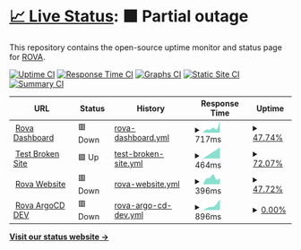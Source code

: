 # [📈 Live Status](https://roava.github.io/rova-uptime-checks/): <!--live status--> **🟧 Partial outage**

This repository contains the open-source uptime monitor and status page for [ROVA](https://roava.github.io/rova-uptime-checks/).

[![Uptime CI](https://github.com/roava/rova-uptime-checks/workflows/Uptime%20CI/badge.svg)](https://github.com/roava/rova-uptime-checks/actions?query=workflow%3A%22Uptime+CI%22)
[![Response Time CI](https://github.com/roava/rova-uptime-checks/workflows/Response%20Time%20CI/badge.svg)](https://github.com/roava/rova-uptime-checks/actions?query=workflow%3A%22Response+Time+CI%22)
[![Graphs CI](https://github.com/roava/rova-uptime-checks/workflows/Graphs%20CI/badge.svg)](https://github.com/roava/rova-uptime-checks/actions?query=workflow%3A%22Graphs+CI%22)
[![Static Site CI](https://github.com/roava/rova-uptime-checks/workflows/Static%20Site%20CI/badge.svg)](https://github.com/roava/rova-uptime-checks/actions?query=workflow%3A%22Static+Site+CI%22)
[![Summary CI](https://github.com/roava/rova-uptime-checks/workflows/Summary%20CI/badge.svg)](https://github.com/roava/rova-uptime-checks/actions?query=workflow%3A%22Summary+CI%22)

<!--start: status pages-->
<!-- This summary is generated by Upptime (https://github.com/upptime/upptime) -->
<!-- Do not edit this manually, your changes will be overwritten -->
<!-- prettier-ignore -->
| URL | Status | History | Response Time | Uptime |
| --- | ------ | ------- | ------------- | ------ |
| <img alt="" src="https://icons.duckduckgo.com/ip3/dashboard.dev.getrova.io.ico" height="13"> [Rova Dashboard](https://dashboard.dev.getrova.io) | 🟥 Down | [rova-dashboard.yml](https://github.com/roava/rova-uptime-checks/commits/HEAD/history/rova-dashboard.yml) | <details><summary><img alt="Response time graph" src="./graphs/rova-dashboard/response-time-week.png" height="20"> 717ms</summary><br><a href="https://roava.github.io/rova-uptime-checks/history/rova-dashboard"><img alt="Response time 717" src="https://img.shields.io/endpoint?url=https%3A%2F%2Fraw.githubusercontent.com%2Froava%2Frova-uptime-checks%2FHEAD%2Fapi%2Frova-dashboard%2Fresponse-time.json"></a><br><a href="https://roava.github.io/rova-uptime-checks/history/rova-dashboard"><img alt="24-hour response time 717" src="https://img.shields.io/endpoint?url=https%3A%2F%2Fraw.githubusercontent.com%2Froava%2Frova-uptime-checks%2FHEAD%2Fapi%2Frova-dashboard%2Fresponse-time-day.json"></a><br><a href="https://roava.github.io/rova-uptime-checks/history/rova-dashboard"><img alt="7-day response time 717" src="https://img.shields.io/endpoint?url=https%3A%2F%2Fraw.githubusercontent.com%2Froava%2Frova-uptime-checks%2FHEAD%2Fapi%2Frova-dashboard%2Fresponse-time-week.json"></a><br><a href="https://roava.github.io/rova-uptime-checks/history/rova-dashboard"><img alt="30-day response time 717" src="https://img.shields.io/endpoint?url=https%3A%2F%2Fraw.githubusercontent.com%2Froava%2Frova-uptime-checks%2FHEAD%2Fapi%2Frova-dashboard%2Fresponse-time-month.json"></a><br><a href="https://roava.github.io/rova-uptime-checks/history/rova-dashboard"><img alt="1-year response time 717" src="https://img.shields.io/endpoint?url=https%3A%2F%2Fraw.githubusercontent.com%2Froava%2Frova-uptime-checks%2FHEAD%2Fapi%2Frova-dashboard%2Fresponse-time-year.json"></a></details> | <details><summary><a href="https://roava.github.io/rova-uptime-checks/history/rova-dashboard">47.74%</a></summary><a href="https://roava.github.io/rova-uptime-checks/history/rova-dashboard"><img alt="All-time uptime 47.74%" src="https://img.shields.io/endpoint?url=https%3A%2F%2Fraw.githubusercontent.com%2Froava%2Frova-uptime-checks%2FHEAD%2Fapi%2Frova-dashboard%2Fuptime.json"></a><br><a href="https://roava.github.io/rova-uptime-checks/history/rova-dashboard"><img alt="24-hour uptime 47.74%" src="https://img.shields.io/endpoint?url=https%3A%2F%2Fraw.githubusercontent.com%2Froava%2Frova-uptime-checks%2FHEAD%2Fapi%2Frova-dashboard%2Fuptime-day.json"></a><br><a href="https://roava.github.io/rova-uptime-checks/history/rova-dashboard"><img alt="7-day uptime 47.74%" src="https://img.shields.io/endpoint?url=https%3A%2F%2Fraw.githubusercontent.com%2Froava%2Frova-uptime-checks%2FHEAD%2Fapi%2Frova-dashboard%2Fuptime-week.json"></a><br><a href="https://roava.github.io/rova-uptime-checks/history/rova-dashboard"><img alt="30-day uptime 47.74%" src="https://img.shields.io/endpoint?url=https%3A%2F%2Fraw.githubusercontent.com%2Froava%2Frova-uptime-checks%2FHEAD%2Fapi%2Frova-dashboard%2Fuptime-month.json"></a><br><a href="https://roava.github.io/rova-uptime-checks/history/rova-dashboard"><img alt="1-year uptime 47.74%" src="https://img.shields.io/endpoint?url=https%3A%2F%2Fraw.githubusercontent.com%2Froava%2Frova-uptime-checks%2FHEAD%2Fapi%2Frova-dashboard%2Fuptime-year.json"></a></details>
| <img alt="" src="https://icons.duckduckgo.com/ip3/thissitedoesnotexist.koj.com.ico" height="13"> [Test Broken Site](https://thissitedoesnotexist.koj.com) | 🟩 Up | [test-broken-site.yml](https://github.com/roava/rova-uptime-checks/commits/HEAD/history/test-broken-site.yml) | <details><summary><img alt="Response time graph" src="./graphs/test-broken-site/response-time-week.png" height="20"> 464ms</summary><br><a href="https://roava.github.io/rova-uptime-checks/history/test-broken-site"><img alt="Response time 464" src="https://img.shields.io/endpoint?url=https%3A%2F%2Fraw.githubusercontent.com%2Froava%2Frova-uptime-checks%2FHEAD%2Fapi%2Ftest-broken-site%2Fresponse-time.json"></a><br><a href="https://roava.github.io/rova-uptime-checks/history/test-broken-site"><img alt="24-hour response time 464" src="https://img.shields.io/endpoint?url=https%3A%2F%2Fraw.githubusercontent.com%2Froava%2Frova-uptime-checks%2FHEAD%2Fapi%2Ftest-broken-site%2Fresponse-time-day.json"></a><br><a href="https://roava.github.io/rova-uptime-checks/history/test-broken-site"><img alt="7-day response time 464" src="https://img.shields.io/endpoint?url=https%3A%2F%2Fraw.githubusercontent.com%2Froava%2Frova-uptime-checks%2FHEAD%2Fapi%2Ftest-broken-site%2Fresponse-time-week.json"></a><br><a href="https://roava.github.io/rova-uptime-checks/history/test-broken-site"><img alt="30-day response time 464" src="https://img.shields.io/endpoint?url=https%3A%2F%2Fraw.githubusercontent.com%2Froava%2Frova-uptime-checks%2FHEAD%2Fapi%2Ftest-broken-site%2Fresponse-time-month.json"></a><br><a href="https://roava.github.io/rova-uptime-checks/history/test-broken-site"><img alt="1-year response time 464" src="https://img.shields.io/endpoint?url=https%3A%2F%2Fraw.githubusercontent.com%2Froava%2Frova-uptime-checks%2FHEAD%2Fapi%2Ftest-broken-site%2Fresponse-time-year.json"></a></details> | <details><summary><a href="https://roava.github.io/rova-uptime-checks/history/test-broken-site">72.07%</a></summary><a href="https://roava.github.io/rova-uptime-checks/history/test-broken-site"><img alt="All-time uptime 72.07%" src="https://img.shields.io/endpoint?url=https%3A%2F%2Fraw.githubusercontent.com%2Froava%2Frova-uptime-checks%2FHEAD%2Fapi%2Ftest-broken-site%2Fuptime.json"></a><br><a href="https://roava.github.io/rova-uptime-checks/history/test-broken-site"><img alt="24-hour uptime 72.07%" src="https://img.shields.io/endpoint?url=https%3A%2F%2Fraw.githubusercontent.com%2Froava%2Frova-uptime-checks%2FHEAD%2Fapi%2Ftest-broken-site%2Fuptime-day.json"></a><br><a href="https://roava.github.io/rova-uptime-checks/history/test-broken-site"><img alt="7-day uptime 72.07%" src="https://img.shields.io/endpoint?url=https%3A%2F%2Fraw.githubusercontent.com%2Froava%2Frova-uptime-checks%2FHEAD%2Fapi%2Ftest-broken-site%2Fuptime-week.json"></a><br><a href="https://roava.github.io/rova-uptime-checks/history/test-broken-site"><img alt="30-day uptime 72.07%" src="https://img.shields.io/endpoint?url=https%3A%2F%2Fraw.githubusercontent.com%2Froava%2Frova-uptime-checks%2FHEAD%2Fapi%2Ftest-broken-site%2Fuptime-month.json"></a><br><a href="https://roava.github.io/rova-uptime-checks/history/test-broken-site"><img alt="1-year uptime 72.07%" src="https://img.shields.io/endpoint?url=https%3A%2F%2Fraw.githubusercontent.com%2Froava%2Frova-uptime-checks%2FHEAD%2Fapi%2Ftest-broken-site%2Fuptime-year.json"></a></details>
| <img alt="" src="https://icons.duckduckgo.com/ip3/dev.getrova.com.ico" height="13"> [Rova Website](https://dev.getrova.com) | 🟥 Down | [rova-website.yml](https://github.com/roava/rova-uptime-checks/commits/HEAD/history/rova-website.yml) | <details><summary><img alt="Response time graph" src="./graphs/rova-website/response-time-week.png" height="20"> 396ms</summary><br><a href="https://roava.github.io/rova-uptime-checks/history/rova-website"><img alt="Response time 396" src="https://img.shields.io/endpoint?url=https%3A%2F%2Fraw.githubusercontent.com%2Froava%2Frova-uptime-checks%2FHEAD%2Fapi%2Frova-website%2Fresponse-time.json"></a><br><a href="https://roava.github.io/rova-uptime-checks/history/rova-website"><img alt="24-hour response time 396" src="https://img.shields.io/endpoint?url=https%3A%2F%2Fraw.githubusercontent.com%2Froava%2Frova-uptime-checks%2FHEAD%2Fapi%2Frova-website%2Fresponse-time-day.json"></a><br><a href="https://roava.github.io/rova-uptime-checks/history/rova-website"><img alt="7-day response time 396" src="https://img.shields.io/endpoint?url=https%3A%2F%2Fraw.githubusercontent.com%2Froava%2Frova-uptime-checks%2FHEAD%2Fapi%2Frova-website%2Fresponse-time-week.json"></a><br><a href="https://roava.github.io/rova-uptime-checks/history/rova-website"><img alt="30-day response time 396" src="https://img.shields.io/endpoint?url=https%3A%2F%2Fraw.githubusercontent.com%2Froava%2Frova-uptime-checks%2FHEAD%2Fapi%2Frova-website%2Fresponse-time-month.json"></a><br><a href="https://roava.github.io/rova-uptime-checks/history/rova-website"><img alt="1-year response time 396" src="https://img.shields.io/endpoint?url=https%3A%2F%2Fraw.githubusercontent.com%2Froava%2Frova-uptime-checks%2FHEAD%2Fapi%2Frova-website%2Fresponse-time-year.json"></a></details> | <details><summary><a href="https://roava.github.io/rova-uptime-checks/history/rova-website">47.72%</a></summary><a href="https://roava.github.io/rova-uptime-checks/history/rova-website"><img alt="All-time uptime 47.72%" src="https://img.shields.io/endpoint?url=https%3A%2F%2Fraw.githubusercontent.com%2Froava%2Frova-uptime-checks%2FHEAD%2Fapi%2Frova-website%2Fuptime.json"></a><br><a href="https://roava.github.io/rova-uptime-checks/history/rova-website"><img alt="24-hour uptime 47.72%" src="https://img.shields.io/endpoint?url=https%3A%2F%2Fraw.githubusercontent.com%2Froava%2Frova-uptime-checks%2FHEAD%2Fapi%2Frova-website%2Fuptime-day.json"></a><br><a href="https://roava.github.io/rova-uptime-checks/history/rova-website"><img alt="7-day uptime 47.72%" src="https://img.shields.io/endpoint?url=https%3A%2F%2Fraw.githubusercontent.com%2Froava%2Frova-uptime-checks%2FHEAD%2Fapi%2Frova-website%2Fuptime-week.json"></a><br><a href="https://roava.github.io/rova-uptime-checks/history/rova-website"><img alt="30-day uptime 47.72%" src="https://img.shields.io/endpoint?url=https%3A%2F%2Fraw.githubusercontent.com%2Froava%2Frova-uptime-checks%2FHEAD%2Fapi%2Frova-website%2Fuptime-month.json"></a><br><a href="https://roava.github.io/rova-uptime-checks/history/rova-website"><img alt="1-year uptime 47.72%" src="https://img.shields.io/endpoint?url=https%3A%2F%2Fraw.githubusercontent.com%2Froava%2Frova-uptime-checks%2FHEAD%2Fapi%2Frova-website%2Fuptime-year.json"></a></details>
| <img alt="" src="https://icons.duckduckgo.com/ip3/argocd.dev.getrova.io.ico" height="13"> [Rova ArgoCD DEV](https://argocd.dev.getrova.io) | 🟥 Down | [rova-argo-cd-dev.yml](https://github.com/roava/rova-uptime-checks/commits/HEAD/history/rova-argo-cd-dev.yml) | <details><summary><img alt="Response time graph" src="./graphs/rova-argo-cd-dev/response-time-week.png" height="20"> 896ms</summary><br><a href="https://roava.github.io/rova-uptime-checks/history/rova-argo-cd-dev"><img alt="Response time 896" src="https://img.shields.io/endpoint?url=https%3A%2F%2Fraw.githubusercontent.com%2Froava%2Frova-uptime-checks%2FHEAD%2Fapi%2Frova-argo-cd-dev%2Fresponse-time.json"></a><br><a href="https://roava.github.io/rova-uptime-checks/history/rova-argo-cd-dev"><img alt="24-hour response time 896" src="https://img.shields.io/endpoint?url=https%3A%2F%2Fraw.githubusercontent.com%2Froava%2Frova-uptime-checks%2FHEAD%2Fapi%2Frova-argo-cd-dev%2Fresponse-time-day.json"></a><br><a href="https://roava.github.io/rova-uptime-checks/history/rova-argo-cd-dev"><img alt="7-day response time 896" src="https://img.shields.io/endpoint?url=https%3A%2F%2Fraw.githubusercontent.com%2Froava%2Frova-uptime-checks%2FHEAD%2Fapi%2Frova-argo-cd-dev%2Fresponse-time-week.json"></a><br><a href="https://roava.github.io/rova-uptime-checks/history/rova-argo-cd-dev"><img alt="30-day response time 896" src="https://img.shields.io/endpoint?url=https%3A%2F%2Fraw.githubusercontent.com%2Froava%2Frova-uptime-checks%2FHEAD%2Fapi%2Frova-argo-cd-dev%2Fresponse-time-month.json"></a><br><a href="https://roava.github.io/rova-uptime-checks/history/rova-argo-cd-dev"><img alt="1-year response time 896" src="https://img.shields.io/endpoint?url=https%3A%2F%2Fraw.githubusercontent.com%2Froava%2Frova-uptime-checks%2FHEAD%2Fapi%2Frova-argo-cd-dev%2Fresponse-time-year.json"></a></details> | <details><summary><a href="https://roava.github.io/rova-uptime-checks/history/rova-argo-cd-dev">0.00%</a></summary><a href="https://roava.github.io/rova-uptime-checks/history/rova-argo-cd-dev"><img alt="All-time uptime 0.00%" src="https://img.shields.io/endpoint?url=https%3A%2F%2Fraw.githubusercontent.com%2Froava%2Frova-uptime-checks%2FHEAD%2Fapi%2Frova-argo-cd-dev%2Fuptime.json"></a><br><a href="https://roava.github.io/rova-uptime-checks/history/rova-argo-cd-dev"><img alt="24-hour uptime 0.00%" src="https://img.shields.io/endpoint?url=https%3A%2F%2Fraw.githubusercontent.com%2Froava%2Frova-uptime-checks%2FHEAD%2Fapi%2Frova-argo-cd-dev%2Fuptime-day.json"></a><br><a href="https://roava.github.io/rova-uptime-checks/history/rova-argo-cd-dev"><img alt="7-day uptime 0.00%" src="https://img.shields.io/endpoint?url=https%3A%2F%2Fraw.githubusercontent.com%2Froava%2Frova-uptime-checks%2FHEAD%2Fapi%2Frova-argo-cd-dev%2Fuptime-week.json"></a><br><a href="https://roava.github.io/rova-uptime-checks/history/rova-argo-cd-dev"><img alt="30-day uptime 0.00%" src="https://img.shields.io/endpoint?url=https%3A%2F%2Fraw.githubusercontent.com%2Froava%2Frova-uptime-checks%2FHEAD%2Fapi%2Frova-argo-cd-dev%2Fuptime-month.json"></a><br><a href="https://roava.github.io/rova-uptime-checks/history/rova-argo-cd-dev"><img alt="1-year uptime 0.00%" src="https://img.shields.io/endpoint?url=https%3A%2F%2Fraw.githubusercontent.com%2Froava%2Frova-uptime-checks%2FHEAD%2Fapi%2Frova-argo-cd-dev%2Fuptime-year.json"></a></details>

<!--end: status pages-->

[**Visit our status website →**](https://roava.github.io/rova-uptime-checks)
